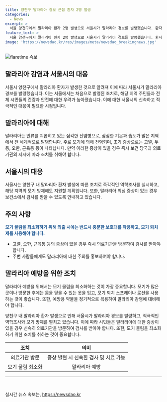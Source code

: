 ```yaml
---
title: 양천구 말라리아 경보 군집 환자 2명 발생
categories:
  - News
excerpt: >
  서울 양천구에서 말라리아 환자 2명 발생으로 서울시가 말라리아 경보를 발령했습니다. 환자들의 증상 발생 간격과 거주지 근접성으로 첫 군집 사례로 보고되며, 서울시는 역학조사와 모기 방제를 실시할 계획입니다. 말라리아 의심 증상이 있으면 보건소에서 검사받을 수 있습니다. (150자)
feature_text: >
  서울 양천구에서 말라리아 환자 2명 발생으로 서울시가 말라리아 경보를 발령했습니다. 환자들의 증상 발생 간격과 거주지 근접성으로 첫 군집 사례로 보고되며, 서울시는 역학조사와 모기 방제를 실시할 계획입니다. 말라리아 의심 증상이 있으면 보건소에서 검사받을 수 있습니다. (150자)
image: 'https://newsdao.kr/res/images/meta/newsdao_breakingnews.jpg'
---
```


<p><img src="https://newsdao.kr/res/images/meta/newsdao_breakingnews.jpg" alt="flaretime 속보" /></p>

<h2>말라리아 감염과 서울시의 대응</h2>

<p data-ke-size="size16">서울시 양천구에서 말라리아 환자가 발생한 것으로 알려져 이에 따라 서울시가 말라리아 경보를 발령했습니다. 이는 서울에서는 처음으로 발령된 조치로, 해당 지역 주민들과 전체 시민들의 건강과 안전에 대한 우려가 높아졌습니다. 이에 대한 서울시의 신속하고 적극적인 대응이 필요한 시점입니다.</p>

<h2 data-ke-size="size26">말라리아에 대해</h2>

<p>말라리아는 인류를 괴롭히고 있는 심각한 전염병으로, 잠잠한 기온과 습도가 많은 지역에서 전 세계적으로 발병합니다. 주로 모기에 의해 전염되며, 초기 증상으로는 고열, 두통, 오한, 근육통 등이 나타납니다. 만약 이러한 증상이 있을 경우 즉시 보건 당국과 의료기관의 지시에 따라 조치를 취해야 합니다.</p>

<h2 data-ke-size="size26">서울시의 대응</h2>

<p>서울시는 양천구 내 말라리아 환자 발생에 따른 조치로 즉각적인 역학조사를 실시하고, 해당 지역의 모기 방제에도 지원할 계획입니다. 또한, 말라리아 의심 증상이 있는 경우 보건소에서 검사를 받을 수 있도록 안내하고 있습니다.</p>

<h2 data-ke-size="size26">주의 사항</h2>

<p><b><span style="color: #1a5490;">모기 물림을 최소화하기 위해 외출 시에는 반드시 충분한 보호대를 착용하고, 모기 퇴치제를 사용해야 합니다.</span></b></p>

<ul>
  <li>고열, 오한, 근육통 등의 증상이 있을 경우 즉시 의료기관을 방문하여 검사를 받아야 합니다.</li>
  <li>주변 사람들에게도 말라리아에 대한 주의를 홍보하여야 합니다.</li>
</ul>

<h2 data-ke-size="size26">말라리아 예방을 위한 조치</h2>

<p>말라리아 예방을 위해서는 모기 물림을 최소화하는 것이 가장 중요합니다. 모기가 많은 곳이나 방문한 후에는 몸을 덮을 수 있는 옷을 입고, 모기 퇴치 스프레이나 로션을 사용하는 것이 좋습니다. 또한, 예방용 약물을 정기적으로 복용하여 말라리아 감염에 대비해야 합니다.</p>

<p data-ke-size="size16">양천구 내 말라리아 환자 발생으로 인해 서울시가 말라리아 경보를 발령하고, 적극적인 역학조사와 모기 방제를 펼치고 있습니다. 이에 따라 시민들은 말라리아에 대한 증상이 있을 경우 신속히 의료기관을 방문하여 검사를 받아야 합니다. 또한, 모기 물림을 최소화하기 위한 조치를 취하는 것이 중요합니다.</p>

<table>
<thead>
<tr>
<th style="text-align: center;">조치</th>
<th style="text-align: center;">의미</th>
</tr>
</thead>
<tbody>
<tr>
<td style="text-align: center;">의료기관 방문</td>
<td style="text-align: center;">증상 발현 시 신속한 검사 및 치료 가능</td>
</tr>
<tr>
<td style="text-align: center;">모기 물림 최소화</td>
<td style="text-align: center;">말라리아 예방</td>
</tr>
</tbody>
</table>

<hr>

<p data-ke-size="size16">&nbsp;</p>
실시간 뉴스 속보는, <a href="https://newsdao.kr" rel="dofollow">https://newsdao.kr</a>


